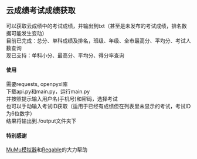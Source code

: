 ## 云成绩考试成绩获取
可以获取云成绩中的考试成绩，并输出到txt（甚至是未发布的考试成绩，排名数据可能发生变动）<br>
目前已完成：总分、单科成绩及排名，班级、年级、全市最高分、平均分、考试人数查询<br>
现已支持：单科小分、最高分、平均分、得分率查询

#### 使用
需要requests, openpyxl库<br>
下载api.py和main.py，运行main.py<br>
并按照提示输入用户名(手机号)和密码，选择考试<br>
也可以手动输入考试ID获取（适用于已经有成绩但在列表里未显示的考试，考试ID为6位数字）<br>
结果将输出到./output文件夹下

#### 特别感谢
[MuMu模拟器](https://mumu.163.com/)和[Reqable](https://reqable.com/)的大力帮助

